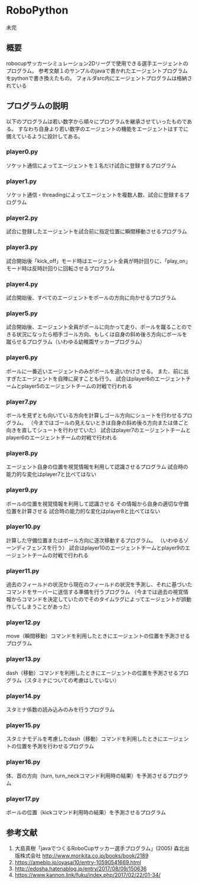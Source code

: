 # RoboPython
未完
## 概要
robocupサッカーシミュレーション2Dリーグで使用できる選手エージェントのプログラム。
参考文献１のサンプルのjavaで書かれたエージェントプログラムをpythonで書き換えたもの。
フォルダsrc内にエージェントプログラムは格納されている

## プログラムの説明
以下のプログラムは若い数字から順々にプログラムを継承させていったものである。
すなわち自身より若い数字のエージェントの機能をエージェントはすでに備えているように設計してある。

### player0.py
ソケット通信によってエージェントを１名だけ試合に登録するプログラム

### player1.py
ソケット通信・threadingによってエージェントを複数人数、試合に登録するプログラム

### player2.py
試合に登録したエージェントを試合前に指定位置に瞬間移動させるプログラム

### player3.py
試合開始後「kick_off」モード時はエージェント全員が時計回りに、「play_on」モード時は反時計回りに回転させるプログラム

### player4.py
試合開始後、すべてのエージェントをボールの方向に向かせるプログラム

### player5.py
試合開始後、エージェント全員がボールに向かって走り、ボールを蹴ることのできる状況になったら相手ゴール方向、もしくは自身の斜め後ろ方向にボールを
蹴らせるプログラム（いわゆる幼稚園サッカープログラム）

### player6.py
ボールに一番近いエージェントのみがボールを追いかけさせる。
また、前に出すぎたエージェントを自陣に戻すことも行う。
試合はplayer6のエージェントチームとplayer5のエージェントチームの対戦で行われる

### player7.py
ボールを見ずとも向いている方向を計算しゴール方向にシュートを行わせるプログラム。
（今まではゴールの見えないときは自身の斜め後ろ方向または体ごと向きを直してシュートを行わせていた）
試合はplayer7のエージェントチームとplayer6のエージェントチームの対戦で行われる

### player8.py
エージェント自身の位置を視覚情報を利用して認識させるプログラム
試合時の能力的な変化はplayer7と比べてはない

### player9.py
ボールの位置を視覚情報を利用して認識させる
その情報から自身の適切な守備位置を計算させる
試合時の能力的な変化はplayer8と比べてはない

### player10.py
計算した守備位置またはボール方向に逐次移動するプログラム。
（いわゆるゾーンディフェンスを行う）
試合はplayer10のエージェントチームとplayer9のエージェントチームの対戦で行われる

### player11.py
過去のフィールドの状況から現在のフィールドの状況を予測し、それに基づいたコマンドをサーバーに送信する準備を行うプログラム
（今までは過去の視覚情報からコマンドを決定していたのでそのタイムラグによってエージェントが誤動作してしまうことがあった）

### player12.py
move（瞬間移動）コマンドを利用したときにエージェントの位置を予測させるプログラム

### player13.py
dash（移動）コマンドを利用したときにエージェントの位置を予測させるプログラム（スタミナについての考慮はしていない）

### player14.py
スタミナ係数の読み込みのみを行うプログラム

### player15.py
スタミナモデルを考慮したdash（移動）コマンドを利用したときにエージェントの位置を予測を行わせるプログラム

### player16.py
体、首の方向（turn, turn_neckコマンド利用時の結果）を予測させるプログラム

### player17.py
ボールの位置（kickコマンド利用時の結果）を予測させるプログラム







## 参考文献
1. 大島真樹「javaでつくるRoboCupサッカー選手プログラム」(2005) 森北出版株式会社
http://www.morikita.co.jp/books/book/2189
2. https://ameblo.jp/oyasai10/entry-10590541669.html
3. http://edosha.hatenablog.jp/entry/2017/08/09/150636
4. https://www.kannon.link/fuku/index.php/2017/02/22/01-34/
